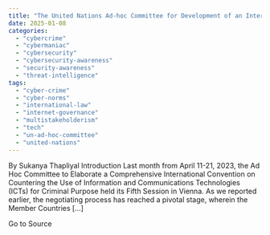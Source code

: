 ```yaml
---
title: "The United Nations Ad-hoc Committee for Development of an International Cybercrime Convention: Overview and Key Observations from Week I of the Fifth Substantive Session."
date: 2025-01-08
categories: 
  - "cybercrime"
  - "cybermaniac"
  - "cybersecurity"
  - "cybersecurity-awareness"
  - "security-awareness"
  - "threat-intelligence"
tags: 
  - "cyber-crime"
  - "cyber-norms"
  - "international-law"
  - "internet-governance"
  - "multistakeholderism"
  - "tech"
  - "un-ad-hoc-committee"
  - "united-nations"
---
```


By Sukanya Thapliyal Introduction Last month from April 11-21, 2023, the Ad Hoc Committee to Elaborate a Comprehensive International Convention on Countering the Use of Information and Communications Technologies (ICTs) for Criminal Purpose held its Fifth Session in Vienna. As we reported earlier, the negotiating process has reached a pivotal stage, wherein the Member Countries \[…\]

Go to Source

